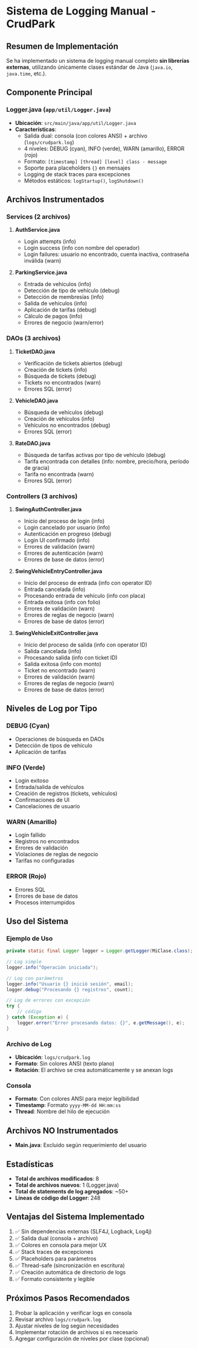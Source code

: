 # Sistema de Logging Manual - CrudPark

## Resumen de Implementación

Se ha implementado un sistema de logging manual completo **sin librerías externas**, utilizando únicamente clases estándar de Java (`java.io`, `java.time`, etc.).

## Componente Principal

### Logger.java (`app/util/Logger.java`)
- **Ubicación**: `src/main/java/app/util/Logger.java`
- **Características**:
  - Salida dual: consola (con colores ANSI) + archivo (`logs/crudpark.log`)
  - 4 niveles: DEBUG (cyan), INFO (verde), WARN (amarillo), ERROR (rojo)
  - Formato: `[timestamp] [thread] [level] class - message`
  - Soporte para placeholders `{}` en mensajes
  - Logging de stack traces para excepciones
  - Métodos estáticos: `logStartup()`, `logShutdown()`

## Archivos Instrumentados

### Services (2 archivos)
1. **AuthService.java**
   - Login attempts (info)
   - Login success (info con nombre del operador)
   - Login failures: usuario no encontrado, cuenta inactiva, contraseña inválida (warn)
   
2. **ParkingService.java**
   - Entrada de vehículos (info)
   - Detección de tipo de vehículo (debug)
   - Detección de membresías (info)
   - Salida de vehículos (info)
   - Aplicación de tarifas (debug)
   - Cálculo de pagos (info)
   - Errores de negocio (warn/error)

### DAOs (3 archivos)
1. **TicketDAO.java**
   - Verificación de tickets abiertos (debug)
   - Creación de tickets (info)
   - Búsqueda de tickets (debug)
   - Tickets no encontrados (warn)
   - Errores SQL (error)

2. **VehicleDAO.java**
   - Búsqueda de vehículos (debug)
   - Creación de vehículos (info)
   - Vehículos no encontrados (debug)
   - Errores SQL (error)

3. **RateDAO.java**
   - Búsqueda de tarifas activas por tipo de vehículo (debug)
   - Tarifa encontrada con detalles (info: nombre, precio/hora, período de gracia)
   - Tarifa no encontrada (warn)
   - Errores SQL (error)

### Controllers (3 archivos)
1. **SwingAuthController.java**
   - Inicio del proceso de login (info)
   - Login cancelado por usuario (info)
   - Autenticación en progreso (debug)
   - Login UI confirmado (info)
   - Errores de validación (warn)
   - Errores de autenticación (warn)
   - Errores de base de datos (error)

2. **SwingVehicleEntryController.java**
   - Inicio del proceso de entrada (info con operator ID)
   - Entrada cancelada (info)
   - Procesando entrada de vehículo (info con placa)
   - Entrada exitosa (info con folio)
   - Errores de validación (warn)
   - Errores de reglas de negocio (warn)
   - Errores de base de datos (error)

3. **SwingVehicleExitController.java**
   - Inicio del proceso de salida (info con operator ID)
   - Salida cancelada (info)
   - Procesando salida (info con ticket ID)
   - Salida exitosa (info con monto)
   - Ticket no encontrado (warn)
   - Errores de validación (warn)
   - Errores de reglas de negocio (warn)
   - Errores de base de datos (error)

## Niveles de Log por Tipo

### DEBUG (Cyan)
- Operaciones de búsqueda en DAOs
- Detección de tipos de vehículo
- Aplicación de tarifas

### INFO (Verde)
- Login exitoso
- Entrada/salida de vehículos
- Creación de registros (tickets, vehículos)
- Confirmaciones de UI
- Cancelaciones de usuario

### WARN (Amarillo)
- Login fallido
- Registros no encontrados
- Errores de validación
- Violaciones de reglas de negocio
- Tarifas no configuradas

### ERROR (Rojo)
- Errores SQL
- Errores de base de datos
- Procesos interrumpidos

## Uso del Sistema

### Ejemplo de Uso
```java
private static final Logger logger = Logger.getLogger(MiClase.class);

// Log simple
logger.info("Operación iniciada");

// Log con parámetros
logger.info("Usuario {} inició sesión", email);
logger.debug("Procesando {} registros", count);

// Log de errores con excepción
try {
    // código
} catch (Exception e) {
    logger.error("Error procesando datos: {}", e.getMessage(), e);
}
```

### Archivo de Log
- **Ubicación**: `logs/crudpark.log`
- **Formato**: Sin colores ANSI (texto plano)
- **Rotación**: El archivo se crea automáticamente y se anexan logs

### Consola
- **Formato**: Con colores ANSI para mejor legibilidad
- **Timestamp**: Formato `yyyy-MM-dd HH:mm:ss`
- **Thread**: Nombre del hilo de ejecución

## Archivos NO Instrumentados
- **Main.java**: Excluido según requerimiento del usuario

## Estadísticas
- **Total de archivos modificados**: 8
- **Total de archivos nuevos**: 1 (Logger.java)
- **Total de statements de log agregados**: ~50+
- **Líneas de código del Logger**: 248

## Ventajas del Sistema Implementado
1. ✅ Sin dependencias externas (SLF4J, Logback, Log4j)
2. ✅ Salida dual (consola + archivo)
3. ✅ Colores en consola para mejor UX
4. ✅ Stack traces de excepciones
5. ✅ Placeholders para parámetros
6. ✅ Thread-safe (sincronización en escritura)
7. ✅ Creación automática de directorio de logs
8. ✅ Formato consistente y legible

## Próximos Pasos Recomendados
1. Probar la aplicación y verificar logs en consola
2. Revisar archivo `logs/crudpark.log`
3. Ajustar niveles de log según necesidades
4. Implementar rotación de archivos si es necesario
5. Agregar configuración de niveles por clase (opcional)
